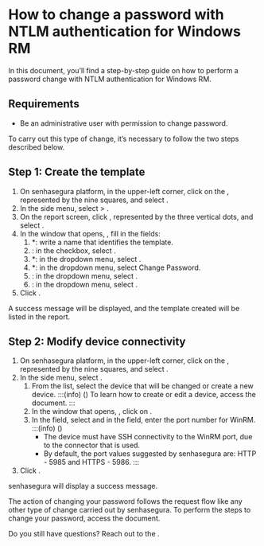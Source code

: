 # How to change a password with NTLM authentication for Windows RM 

In this document, you’ll find a step-by-step guide on how to perform a password change with NTLM authentication for Windows RM.

## Requirements

* Be an administrative user with permission to change password.

To carry out this type of change, it’s necessary to follow the two steps described below.

## Step 1: Create the template

1. On senhasegura platform, in the upper-left corner, click on the , represented by the nine squares, and select .
2. In the side menu, select  > .
3. On the report screen, click , represented by the three vertical dots, and select .
4. In the window that opens, , fill in the fields:
    1. *: write a name that identifies the template.
    2. : in the checkbox, select .
    3. *: in the dropdown menu, select .
    4. *: in the dropdown menu, select Change Password.
    5. : in the dropdown menu, select .
    6. : in the dropdown menu, select .
5. Click .

A success message will be displayed, and the template created will be listed in the report.

## Step 2: Modify device connectivity

1. On senhasegura platform, in the upper-left corner, click on the , represented by the nine squares, and select .
2. In the side menu, select .
    1. From the list, select the device that will be changed or create a new device.
        :::(info) ()
        To learn how to create or edit a device, access the  document.
        :::
    2. In the window that opens, , click on .
    3. In the  field, select  and in the  field, enter the port number for WinRM.
        :::(info) ()
        * The device must have SSH connectivity to the WinRM port, due to the connector that is used.
        * By default, the port values ​​suggested by senhasegura are: HTTP - 5985 and HTTPS - 5986.
        :::
3. Click .


senhasegura will display a success message.

The action of changing your password follows the request flow like any other type of change carried out by senhasegura. To perform the steps to change your password, access the  document.

Do you still have questions? Reach out to the .